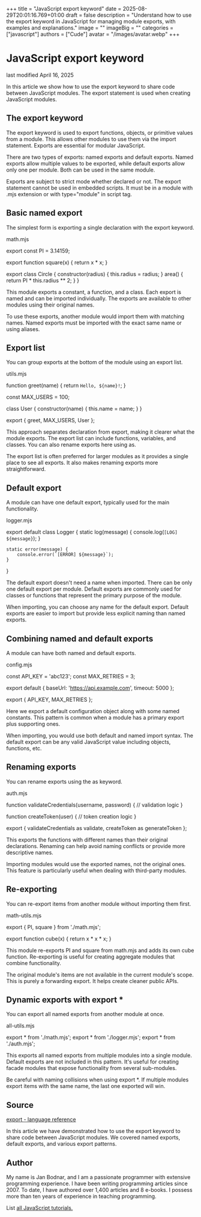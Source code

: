+++
title = "JavaScript export keyword"
date = 2025-08-29T20:01:16.769+01:00
draft = false
description = "Understand how to use the export keyword in JavaScript for managing module exports, with examples and explanations."
image = ""
imageBig = ""
categories = ["javascript"]
authors = ["Cude"]
avatar = "/images/avatar.webp"
+++

# JavaScript export keyword

last modified April 16, 2025

In this article we show how to use the export keyword to share
code between JavaScript modules. The export statement is used when creating
JavaScript modules.

## The export keyword

The export keyword is used to export functions, objects, or
primitive values from a module. This allows other modules to use them via
the import statement. Exports are essential for modular JavaScript.

There are two types of exports: named exports and default exports. Named exports
allow multiple values to be exported, while default exports allow only one per
module. Both can be used in the same module.

Exports are subject to strict mode whether declared or not. The export statement
cannot be used in embedded scripts. It must be in a module with .mjs extension
or with type="module" in script tag.

## Basic named export

The simplest form is exporting a single declaration with the export keyword.

math.mjs
  

export const PI = 3.14159;

export function square(x) {
    return x * x;
}

export class Circle {
    constructor(radius) {
        this.radius = radius;
    }
    area() {
        return PI * this.radius ** 2;
    }
}

This module exports a constant, a function, and a class. Each export is named
and can be imported individually. The exports are available to other modules
using their original names.

To use these exports, another module would import them with matching names.
Named exports must be imported with the exact same name or using aliases.

## Export list

You can group exports at the bottom of the module using an export list.

utils.mjs
  

function greet(name) {
    return `Hello, ${name}!`;
}

const MAX_USERS = 100;

class User {
    constructor(name) {
        this.name = name;
    }
}

export { greet, MAX_USERS, User };

This approach separates declaration from export, making it clearer what the
module exports. The export list can include functions, variables, and classes.
You can also rename exports here using as.

The export list is often preferred for larger modules as it provides a single
place to see all exports. It also makes renaming exports more straightforward.

## Default export

A module can have one default export, typically used for the main functionality.

logger.mjs
  

export default class Logger {
    static log(message) {
        console.log(`[LOG] ${message}`);
    }
    
    static error(message) {
        console.error(`[ERROR] ${message}`);
    }
}

The default export doesn't need a name when imported. There can be only one
default export per module. Default exports are commonly used for classes or
functions that represent the primary purpose of the module.

When importing, you can choose any name for the default export. Default exports
are easier to import but provide less explicit naming than named exports.

## Combining named and default exports

A module can have both named and default exports.

config.mjs
  

const API_KEY = 'abc123';
const MAX_RETRIES = 3;

export default {
    baseUrl: 'https://api.example.com',
    timeout: 5000
};

export { API_KEY, MAX_RETRIES };

Here we export a default configuration object along with some named constants.
This pattern is common when a module has a primary export plus supporting ones.

When importing, you would use both default and named import syntax. The default
export can be any valid JavaScript value including objects, functions, etc.

## Renaming exports

You can rename exports using the as keyword.

auth.mjs
  

function validateCredentials(username, password) {
    // validation logic
}

function createToken(user) {
    // token creation logic
}

export {
    validateCredentials as validate,
    createToken as generateToken
};

This exports the functions with different names than their original declarations.
Renaming can help avoid naming conflicts or provide more descriptive names.

Importing modules would use the exported names, not the original ones. This
feature is particularly useful when dealing with third-party modules.

## Re-exporting

You can re-export items from another module without importing them first.

math-utils.mjs
  

export { PI, square } from './math.mjs';

export function cube(x) {
    return x * x * x;
}

This module re-exports PI and square from math.mjs and adds its own cube function.
Re-exporting is useful for creating aggregate modules that combine functionality.

The original module's items are not available in the current module's scope.
This is purely a forwarding export. It helps create cleaner public APIs.

## Dynamic exports with export *

You can export all named exports from another module at once.

all-utils.mjs
  

export * from './math.mjs';
export * from './logger.mjs';
export * from './auth.mjs';

This exports all named exports from multiple modules into a single module.
Default exports are not included in this pattern. It's useful for creating
facade modules that expose functionality from several sub-modules.

Be careful with naming collisions when using export *. If multiple modules
export items with the same name, the last one exported will win.

## Source

[export - language reference](https://developer.mozilla.org/en-US/docs/Web/JavaScript/Reference/Statements/export)

In this article we have demonstrated how to use the export keyword to share
code between JavaScript modules. We covered named exports, default exports,
and various export patterns.

## Author

My name is Jan Bodnar, and I am a passionate programmer with extensive
programming experience. I have been writing programming articles since 2007.
To date, I have authored over 1,400 articles and 8 e-books. I possess more
than ten years of experience in teaching programming.

List [all JavaScript tutorials.](/all/#js)